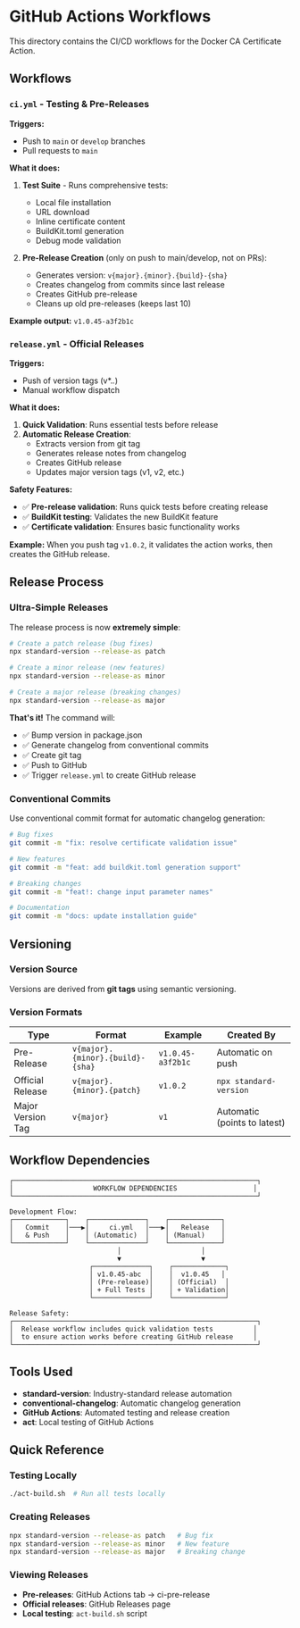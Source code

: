 # GitHub Actions Workflows

This directory contains the CI/CD workflows for the Docker CA Certificate Action.

## Workflows

### `ci.yml` - Testing & Pre-Releases

**Triggers:**
- Push to `main` or `develop` branches
- Pull requests to `main`

**What it does:**
1. **Test Suite** - Runs comprehensive tests:
   - Local file installation
   - URL download
   - Inline certificate content
   - BuildKit.toml generation
   - Debug mode validation

2. **Pre-Release Creation** (only on push to main/develop, not on PRs):
   - Generates version: `v{major}.{minor}.{build}-{sha}`
   - Creates changelog from commits since last release
   - Creates GitHub pre-release
   - Cleans up old pre-releases (keeps last 10)

**Example output:** `v1.0.45-a3f2b1c`

### `release.yml` - Official Releases

**Triggers:**
- Push of version tags (v*.*.*)
- Manual workflow dispatch

**What it does:**
1. **Quick Validation**: Runs essential tests before release
2. **Automatic Release Creation**:
   - Extracts version from git tag
   - Generates release notes from changelog
   - Creates GitHub release
   - Updates major version tags (v1, v2, etc.)

**Safety Features:**
- ✅ **Pre-release validation**: Runs quick tests before creating release
- ✅ **BuildKit testing**: Validates the new BuildKit feature
- ✅ **Certificate validation**: Ensures basic functionality works

**Example:** When you push tag `v1.0.2`, it validates the action works, then creates the GitHub release.

## Release Process

### **Ultra-Simple Releases**

The release process is now **extremely simple**:

```bash
# Create a patch release (bug fixes)
npx standard-version --release-as patch

# Create a minor release (new features)  
npx standard-version --release-as minor

# Create a major release (breaking changes)
npx standard-version --release-as major
```

**That's it!** The command will:
- ✅ Bump version in package.json
- ✅ Generate changelog from conventional commits
- ✅ Create git tag
- ✅ Push to GitHub
- ✅ Trigger `release.yml` to create GitHub release

### **Conventional Commits**

Use conventional commit format for automatic changelog generation:

```bash
# Bug fixes
git commit -m "fix: resolve certificate validation issue"

# New features  
git commit -m "feat: add buildkit.toml generation support"

# Breaking changes
git commit -m "feat!: change input parameter names"

# Documentation
git commit -m "docs: update installation guide"
```

## Versioning

### Version Source
Versions are derived from **git tags** using semantic versioning.

### Version Formats

| Type | Format | Example | Created By |
|------|--------|---------|------------|
| Pre-Release | `v{major}.{minor}.{build}-{sha}` | `v1.0.45-a3f2b1c` | Automatic on push |
| Official Release | `v{major}.{minor}.{patch}` | `v1.0.2` | `npx standard-version` |
| Major Version Tag | `v{major}` | `v1` | Automatic (points to latest) |

## Workflow Dependencies

```
┌─────────────────────────────────────────────────────────────┐
│                    WORKFLOW DEPENDENCIES                   │
└─────────────────────────────────────────────────────────────┘

Development Flow:
┌─────────────┐    ┌──────────────┐    ┌─────────────┐
│   Commit    │───▶│     ci.yml   │───▶│   Release   │
│   & Push    │    │ (Automatic)  │    │ (Manual)    │
└─────────────┘    └──────────────┘    └─────────────┘
                           │                    │
                           ▼                    ▼
                    ┌──────────────┐    ┌─────────────┐
                    │ v1.0.45-abc  │    │  v1.0.45   │
                    │ (Pre-release)│    │ (Official)  │
                    │ + Full Tests │    │ + Validation│
                    └──────────────┘    └─────────────┘

Release Safety:
┌─────────────────────────────────────────────────────────────┐
│  Release workflow includes quick validation tests          │
│  to ensure action works before creating GitHub release     │
└─────────────────────────────────────────────────────────────┘
```

## Tools Used

- **standard-version**: Industry-standard release automation
- **conventional-changelog**: Automatic changelog generation  
- **GitHub Actions**: Automated testing and release creation
- **act**: Local testing of GitHub Actions

## Quick Reference

### **Testing Locally**
```bash
./act-build.sh  # Run all tests locally
```

### **Creating Releases**
```bash
npx standard-version --release-as patch   # Bug fix
npx standard-version --release-as minor   # New feature
npx standard-version --release-as major   # Breaking change
```

### **Viewing Releases**
- **Pre-releases**: GitHub Actions tab → ci-pre-release
- **Official releases**: GitHub Releases page
- **Local testing**: `act-build.sh` script